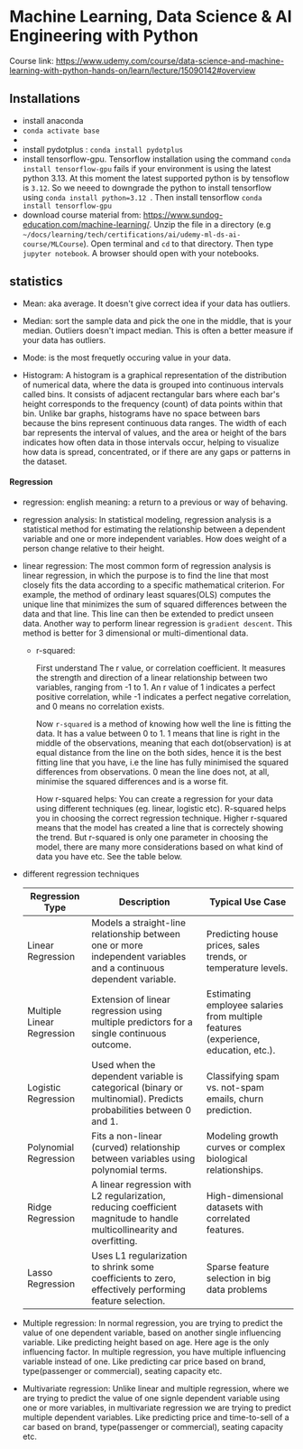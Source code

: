 # Machine Learning, Data Science & AI Engineering with Python

Course link: https://www.udemy.com/course/data-science-and-machine-learning-with-python-hands-on/learn/lecture/15090142#overview

## Installations

- install anaconda
- `conda activate base`
- 
- install pydotplus : `conda install pydotplus`
- install tensorflow-gpu. Tensorflow installation using the command `conda install tensorflow-gpu` fails if your environment is using the latest python 3.13. At this moment the latest supported python
  is by tensoflow is `3.12`. So we neeed to downgrade the python to install tensorflow using `conda install python=3.12 `. Then install tensorflow `conda install tensorflow-gpu`
- download course material from: https://www.sundog-education.com/machine-learning/. Unzip the file in a directory (e.g `~/docs/learning/tech/certifications/ai/udemy-ml-ds-ai-course/MLCourse`). Open terminal and `cd` to that directory. Then type `jupyter notebook`. A browser should open with your notebooks. 

## statistics

- Mean: aka average. It doesn't give correct idea if your data has outliers.
- Median: sort the sample data and pick the one in the middle, that is your median. Outliers doesn't impact median. This is often a better measure if your data has outliers.
- Mode: is the most frequetly occuring value in your data.

- Histogram: A histogram is a graphical representation of the distribution of numerical data, where the data is grouped into continuous intervals called bins. It consists of adjacent rectangular bars where each bar's height corresponds to the frequency (count) of data points within that bin. Unlike bar graphs, histograms have no space between bars because the bins represent continuous data ranges. The width of each bar represents the interval of values, and the area or height of the bars indicates how often data in those intervals occur, helping to visualize how data is spread, concentrated, or if there are any gaps or patterns in the dataset.

#### Regression

- regression: english meaning: a return to a previous or way of behaving.
- regression analysis: In statistical modeling, regression analysis is a statistical method for estimating the relationship between a dependent variable and one or more independent variables. How does weight of a person change relative to their height. 
- linear regression: The most common form of regression analysis is linear regression, in which the purpose is to find the line that most closely fits the data according to a specific mathematical criterion. For example, the method of ordinary least squares(OLS) computes the unique line that minimizes the sum of squared differences between the data and that line. This line can then be extended to predict unseen data. Another way to perform linear regression is  `gradient descent`. This method is better for 3 dimensional or multi-dimentional data. 
  - r-squared:

    First understand The r value, or correlation coefficient. It measures the strength and direction of a linear relationship between two variables, ranging from -1 to 1. An r value of 1 indicates a perfect positive correlation, while -1 indicates a perfect negative correlation, and 0 means no correlation exists.

    Now `r-squared` is a method of knowing how well the line is fitting the data. It has a value between 0 to 1.  1 means that line is right in the middle of the observations, meaning that each dot(observation) is at equal distance from the line on the both sides, hence it is the best fitting line that you have, i.e the line has fully minimised the squared differences from observations. 0 mean the line does not, at all, minimise the squared differences and is a worse fit. 

    How r-squared helps: You can create a regression for your data using different techniques (eg. linear, logistic etc). R-squared helps you in choosing the correct regression technique. Higher r-squared means that the model has created a line that is correctely showing the trend. But r-squared is only one parameter in choosing the model, there are many more considerations based on what kind of data you have etc. See the table below.

- different regression techniques
  
  | Regression Type | Description | Typical Use Case |
  |-----------------|--------------|------------------|
  | Linear Regression | Models a straight-line relationship between one or more independent variables and a continuous dependent variable. | Predicting house prices, sales trends, or temperature levels. |
  | Multiple Linear Regression | Extension of linear regression using multiple predictors for a single continuous outcome. | Estimating employee salaries from multiple features (experience, education, etc.). |
  | Logistic Regression | Used when the dependent variable is categorical (binary or multinomial). Predicts probabilities between 0 and 1. | Classifying spam vs. not-spam emails, churn prediction. |
  | Polynomial Regression | Fits a non-linear (curved) relationship between variables using polynomial terms. | Modeling growth curves or complex biological relationships. |
  | Ridge Regression | A linear regression with L2 regularization, reducing coefficient magnitude to handle multicollinearity and overfitting. | High-dimensional datasets with correlated features. |
  | Lasso Regression | Uses L1 regularization to shrink some coefficients to zero, effectively performing feature selection. | Sparse feature selection in big data problems

- Multiple regression:
  In normal regression, you are trying to predict the value of one dependent variable, based on another single influencing variable. Like predicting height based on age. Here age is the only influencing factor.  In multiple regression, you have multiple influencing variable instead of one. Like predicting car price based on brand, type(passenger or commercial), seating capacity etc.
- Multivariate regression: Unlike linear and multiple regression, where we are trying to predict the value of one signle dependent variable using one or more variables, in multivariate regression we are trying to predict multiple dependent variables. Like predicting price and time-to-sell of a car based on brand, type(passenger or commercial), seating capacity etc.
